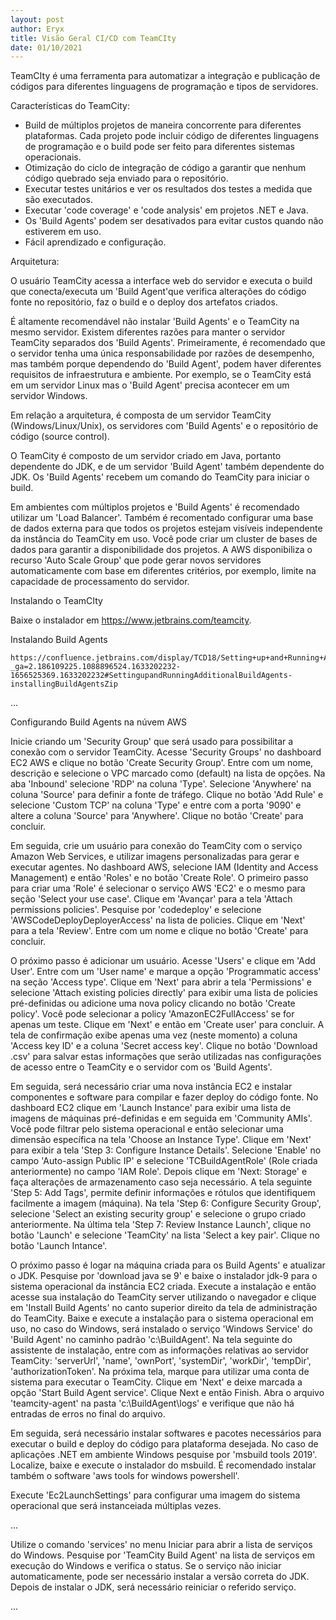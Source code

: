 ```yaml
---
layout: post
author: Eryx
title: Visão Geral CI/CD com TeamCIty
date: 01/10/2021
---
```



TeamCIty é uma ferramenta para automatizar a integração e publicação de códigos para diferentes linguagens de programação e tipos de servidores.

Características do TeamCity:

* Build de múltiplos projetos de maneira concorrente para diferentes plataformas. Cada projeto pode incluir código de diferentes linguagens de programação e o build pode ser feito para diferentes sistemas operacionais.
* Otimização do ciclo de integração de código a garantir que nenhum código quebrado seja enviado para o repositório.
* Executar testes unitários e ver os resultados dos testes a medida que são executados.
* Executar 'code coverage' e 'code analysis' em projetos .NET e Java.
* Os 'Build Agents' podem ser desativados para evitar custos quando não estiverem em uso.
* Fácil aprendizado e configuração.

Arquitetura:

O usuário TeamCity acessa a interface web do servidor e executa o build que conecta/executa um 'Build Agent'que verifica alterações do código fonte no repositório, faz o build e o deploy dos artefatos criados.

É altamente recomendável não instalar 'Build Agents' e o TeamCity na mesmo servidor. Existem diferentes razões para manter o servidor TeamCity separados dos 'Build Agents'. Primeiramente, é recomendado que o servidor tenha uma única responsabilidade por razões de desempenho, mas também porque dependendo do 'Build Agent', podem haver diferentes requisitos de infraestrutura e ambiente. Por exemplo, se o TeamCity está em um servidor Linux mas o 'Build Agent' precisa acontecer em um servidor Windows.

Em relação a arquitetura, é composta de um servidor TeamCity (Windows/Linux/Unix), os servidores com 'Build Agents' e o repositório de código (source control).

O TeamCity é composto de um servidor criado em Java, portanto dependente do JDK, e de um servidor 'Build Agent' também dependente do JDK. Os 'Build Agents' recebem um comando do TeamCity para iniciar o build. 

Em ambientes com múltiplos projetos e 'Build Agents' é recomendado utilizar um 'Load Balancer'. Também é recomentado configurar uma base de dados externa para que todos os projetos estejam visíveis independente da instância do TeamCity em uso. Você pode criar um cluster de bases de dados para garantir a disponibilidade dos projetos. A AWS disponibiliza o recurso 'Auto Scale Group' que pode gerar novos servidores automaticamente com base em diferentes critérios, por exemplo, limite na capacidade de processamento do servidor.

Instalando o TeamCIty

Baixe o instalador em https://www.jetbrains.com/teamcity.

Instalando Build Agents

    https://confluence.jetbrains.com/display/TCD18/Setting+up+and+Running+Additional+Build+Agents?_ga=2.186109225.1088896524.1633202232-1656525369.1633202232#SettingupandRunningAdditionalBuildAgents-installingBuildAgentsZip

...

Configurando Build Agents na núvem AWS

Inicie criando um 'Security Group' que será usado para possibilitar a conexão com o servidor TeamCity. Acesse 'Security Groups' no dashboard EC2 AWS e clique no botão 'Create Security Group'. Entre com um nome, descrição e selecione o VPC marcado como (default) na lista de opções. Na aba 'Inbound' selecione 'RDP' na coluna 'Type'. Selecione 'Anywhere' na coluna 'Source' para definir a fonte de tráfego. Clique no botão 'Add Rule' e selecione 'Custom TCP' na coluna 'Type' e entre com a porta '9090' e altere a coluna 'Source' para 'Anywhere'. Clique no botão 'Create' para concluir.

Em seguida, crie um usuário para conexão do TeamCity com o serviço Amazon Web Services, e utilizar imagens personalizadas para gerar e executar agentes. No dashboard AWS, selecione IAM (Identity and Access Management) e então 'Roles' e no botão 'Create Role'. O primeiro passo para criar uma 'Role' é selecionar o serviço AWS 'EC2' e o mesmo para seção 'Select your use case'. Clique em 'Avançar' para a tela 'Attach permissions policies'. Pesquise por 'codedeploy' e selecione 'AWSCodeDeployDeployerAccess' na lista de policies. Clique em 'Next' para a tela 'Review'. Entre com um nome e clique no botão 'Create' para concluir.

O próximo passo é adicionar um usuário. Acesse 'Users' e clique em 'Add User'. Entre com um 'User name' e marque a opção 'Programmatic access' na seção 'Access type'. Clique em 'Next' para abrir a tela 'Permissions' e selecione 'Attach existing policies directly' para exibir uma lista de policies pré-definidas ou adicione uma nova policy clicando no botão 'Create policy'. Você pode selecionar a policy 'AmazonEC2FullAccess' se for apenas um teste. Clique em 'Next' e então em 'Create user' para concluir. A tela de confirmação exibe apenas uma vez (neste momento) a coluna 'Access key ID' e a coluna 'Secret access key'. Clique no botão 'Download .csv' para salvar estas informações que serão utilizadas nas configurações de acesso entre o TeamCity e o servidor com os 'Build Agents'.

Em seguida, será necessário criar uma nova instância EC2 e instalar componentes e software para compilar e fazer deploy do código fonte. No dashboard EC2 clique em 'Launch Instance' para exibir uma lista de imagens de máquinas pré-definidas e em seguida em 'Community AMIs'. Você pode filtrar pelo sistema operacional e então selecionar uma dimensão específica na tela 'Choose an Instance Type'. Clique em 'Next' para exibir a tela 'Step 3: Configure Instance Details'. Selecione 'Enable' no campo 'Auto-assign Public IP' e selecione 'TCBuildAgentRole' (Role criada anteriormente) no campo 'IAM Role'. Depois clique em 'Next: Storage' e faça alterações de armazenamento caso seja necessário. A tela seguinte 'Step 5: Add Tags', permite definir informações e rótulos que identifiquem facilmente a imagem (máquina). Na tela 'Step 6: Configure Security Group', selecione 'Select an existing security group' e selecione o grupo criado anteriormente. Na última tela 'Step 7: Review Instance Launch', clique no botão 'Launch' e selecione 'TeamCity' na lista 'Select a key pair'. Clique no botão 'Launch Intance'.

O próximo passo é logar na máquina criada para os Build Agents' e atualizar o JDK. Pesquise por 'download java se 9' e baixe o instalador jdk-9 para o sistema operacional da instância EC2 criada. Execute a instalação e então acesse sua instalação do TeamCity server utilizando o navegador e clique em 'Install Build Agents' no canto superior direito da tela de administração do TeamCity. Baixe e execute a instalação para o sistema operacional em uso, no caso do Windows, será instalado o serviço 'Windows Service' do 'Build Agent' no caminho padrão 'c:\BuildAgent'. Na tela seguinte do assistente de instalação, entre com as informações relativas ao servidor TeamCity: 'serverUrl', 'name', 'ownPort', 'systemDir', 'workDir', 'tempDir', 'authorizationToken'. Na próxima tela, marque para utilizar uma conta de sistema para executar o TeamCity. Clique em 'Next' e deixe marcada a opção 'Start Build Agent service'. Clique Next e então Finish. Abra o arquivo 'teamcity-agent' na pasta 'c:\BuildAgent\logs' e verifique que não há entradas de erros no final do arquivo.

Em seguida, será necessário instalar softwares e pacotes necessários para executar o build e deploy do código para plataforma desejada. No caso de aplicações .NET em ambiente Windows pesquise por 'msbuild tools 2019'. Localize, baixe e execute o instalador do msbuild. É recomendado instalar também o software 'aws tools for windows powershell'. 

Execute 'Ec2LaunchSettings' para configurar uma imagem do sistema operacional que será instanceiada múltiplas vezes.

...

Utilize o comando 'services' no menu Iniciar para abrir a lista de serviços do Windows. Pesquise por 'TeamCity Build Agent' na lista de serviços em execução do Windows e verifica o status. Se o serviço não iniciar automaticamente, pode ser necessário instalar a versão correta do JDK. Depois de instalar o JDK, será necessário reiniciar o referido serviço.

...












